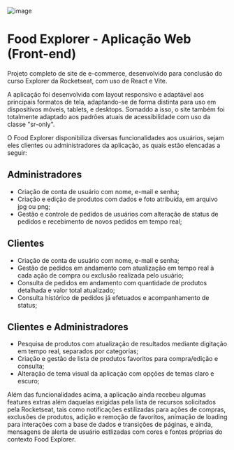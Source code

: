 ![image](https://github.com/user-attachments/assets/94b52da4-73db-431b-849a-d9c8852fe34c)

<h1>Food Explorer - Aplicação Web (Front-end)</h1>

<p>Projeto completo de site de e-commerce, desenvolvido para conclusão do curso Explorer da Rocketseat, com uso de React e Vite.</p>

<p>A aplicação foi desenvolvida com layout responsivo e adaptável aos principais formatos de tela, adaptando-se de forma distinta para uso em dispositivos móveis, tablets, e desktops. Somaddo a isso, o site também foi totalmente adaptado aos padrões atuais de acessibilidade com uso da classe "sr-only".</p>

<p>O Food Explorer disponibiliza diversas funcionalidades aos usuários, sejam eles clientes ou administradores da aplicação, as quais estão elencadas a seguir:</p>

<h2>Administradores</h2>
<ul>
  <li>Criação de conta de usuário com nome, e-mail e senha;</li>
  <li>Criação e edição de produtos com dados e foto atribuída, em arquivo jpg ou png;</li>
  <li>Gestão e controle de pedidos de usuários com alteração de status de pedidos e recebimento de novos pedidos em tempo real;</li>  
</ul>

<h2>Clientes</h2>
<ul>
  <li>Criação de conta de usuário com nome, e-mail e senha;</li>
  <li>Gestão de pedidos em andamento com atualização em tempo real à cada ação de compra ou exclusão realizada pelo usuário;</li>
  <li>Consulta de pedidos em andamento com quantidade de produtos detalhada e valor total atualizado;</li>
  <li>Consulta histórico de pedidos já efetuados e acompanhamento de status;</li>
</ul>

<h2>Clientes e Administradores</h2>
<ul>
  <li>Pesquisa de produtos com atualização de resultados mediante digitação em tempo real, separados por categorias;</li>
  <li>Criação e gestão de lista de produtos favoritos para compra/edição e consulta;</li>
  <li>Alteração de tema visual da aplicação com opções de temas claro e escuro;</li>
</ul>

<p>Além das funcionalidades acima, a aplicação ainda recebeu algumas features extras além daquelas exigidas pela lista de recursos solicitados pela Rocketseat, tais como notificações estilizadas para ações de compras, exclusões de produtos, adição e remoção de favoritos, animação de loading para interações com a base de dados e transições de páginas, e ainda, mensagens de alerta de usuário estlizadas com cores e fontes próprias do contexto Food Explorer.</p>
